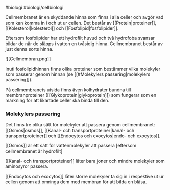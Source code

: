 #biologi #biologi/cellbiologi 

Cellmembranet är en skyddande hinna som finns i alla celler och avgör vad som kan komma in i och ut ur cellen. Det består av [[Protein|proteiner]], [[Kolesterol|kolesterol]] och [[Fosfolipid|fosfolipider]].

Eftersom fosfolipider har ett hydrofilt huvud och två hydrofoba svansar bildar de när de släpps i vatten en tvåsidig hinna. Cellmembranet består av just denna sorts hinna.

![[Cellmembran.png]]

Inuti fosfolipidhinnan finns olika proteiner som bestämmer vilka molekyler som passerar genom hinnan (se [[#Molekylers passering|molekylers passering]]).

På cellmembranets utsida finns även kolhydrater bundna till membranproteiner ([[Glykoprotein|glykoprotein]]) som fungerar som en märkning för att likartade celler ska binda till den.

### Molekylers passering
Det finns tre olika sätt för molekyler att passera genom cellmembranet: [[Osmos|osmos]], [[Kanal- och transportproteiner|kanal- och transportproteiner]] och [[Endocytos och exocytos|endo- och exocytos]].

[[Osmos]] är ett sätt för vattenmolekyler att passera \[eftersom cellmembranet är hydrofilt\]

[[Kanal- och transportproteiner]] låter bara joner och mindre molekyler som aminosyror passera.

[[Endocytos och exocytos]] låter större molekyler ta sig in i respektive ut ur cellen genom att omringa dem med membran för att bilda en blåsa.